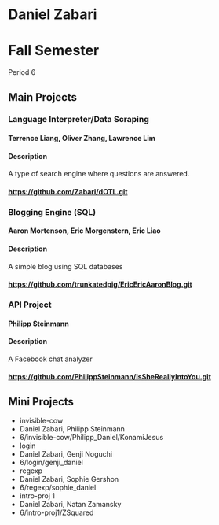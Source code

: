 Daniel Zabari
==========

# Fall Semester
Period 6

## Main Projects

### Language Interpreter/Data Scraping
#### Terrence Liang, Oliver Zhang, Lawrence Lim
#### Description
A type of search engine where questions are answered.
#### https://github.com/Zabari/dOTL.git

### Blogging Engine (SQL)
#### Aaron Mortenson, Eric Morgenstern, Eric Liao
#### Description
A simple blog using SQL databases
#### https://github.com/trunkatedpig/EricEricAaronBlog.git

### API Project
#### Philipp Steinmann
#### Description
A Facebook chat analyzer
#### https://github.com/PhilippSteinmann/IsSheReallyIntoYou.git

## Mini Projects
 * invisible-cow
  * Daniel Zabari, Philipp Steinmann
  * 6/invisible-cow/Philipp_Daniel/KonamiJesus
 * login
  * Daniel Zabari, Genji Noguchi
  * 6/login/genji_daniel
 * regexp
  * Daniel Zabari, Sophie Gershon 
  * 6/regexp/sophie_daniel
 * intro-proj 1
  * Daniel Zabari, Natan Zamansky
  * 6/intro-proj1/ZSquared

